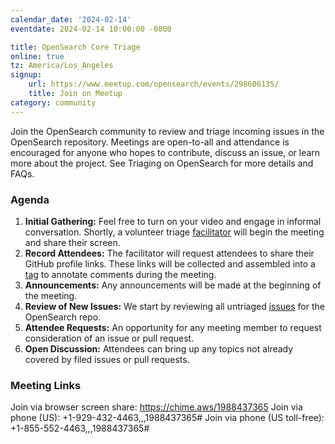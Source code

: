 ```yaml
---
calendar_date: '2024-02-14'
eventdate: 2024-02-14 10:00:00 -0800

title: OpenSearch Core Triage
online: true
tz: America/Los_Angeles
signup:
    url: https://www.meetup.com/opensearch/events/298606135/
    title: Join on Meetup
category: community
---
```


Join the OpenSearch community to review and triage incoming issues in the OpenSearch repository. Meetings are open-to-all and attendance is encouraged for anyone who hopes to contribute, discuss an issue, or learn more about the project. See Triaging on OpenSearch for more details and FAQs.

### Agenda

1. **Initial Gathering:** Feel free to turn on your video and engage in informal conversation. Shortly, a volunteer triage [facilitator](#what-is-the-role-of-the-facilitator) will begin the meeting and share their screen.
2. **Record Attendees:** The facilitator will request attendees to share their GitHub profile links. These links will be collected and assembled into a [tag](#how-do-triage-facilitator-tag-comments-during-the-triage-meeting) to annotate comments during the meeting.
3. **Announcements:** Any announcements will be made at the beginning of the meeting.
4. **Review of New Issues:** We start by reviewing all untriaged [issues](https://github.com/search?q=label%3Auntriaged+is%3Aopen++repo%3Aopensearch-project%2FOpenSearch+&type=issues&ref=advsearch&s=created&o=desc) for the OpenSearch repo.
5. **Attendee Requests:** An opportunity for any meeting member to request consideration of an issue or pull request.
6. **Open Discussion:** Attendees can bring up any topics not already covered by filed issues or pull requests.

### Meeting Links

Join via browser screen share: https://chime.aws/1988437365
Join via phone (US): +1-929-432-4463,,,1988437365#
Join via phone (US toll-free): +1-855-552-4463,,,1988437365#
